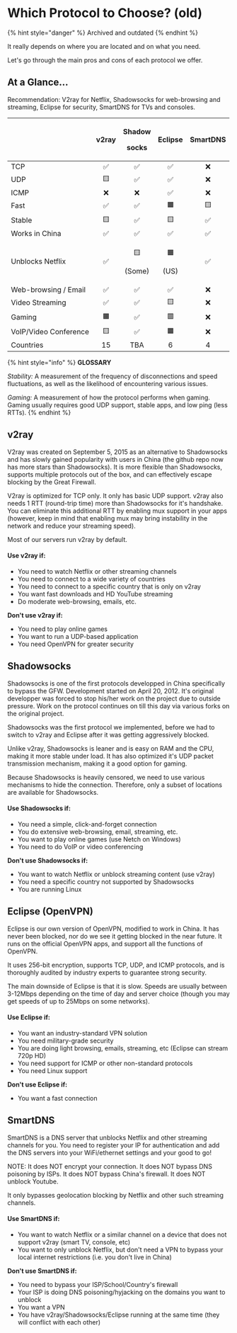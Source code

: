 # Which Protocol to Choose? (old)

{% hint style="danger" %}
Archived and outdated
{% endhint %}

It really depends on where you are located and on what you need.

Let's go through the main pros and cons of each protocol we offer.

## At a Glance...

Recommendation: V2ray for Netflix, Shadowsocks for web-browsing and streaming, Eclipse for security, SmartDNS for TVs and consoles.

|                       | v2ray | <p>Shadow</p><p>socks</p> |        Eclipse       | SmartDNS |
| --------------------- | :---: | :-----------------------: | :------------------: | :------: |
| TCP                   |   ✅   |             ✅             |           ✅          |     ❌    |
| UDP                   |   🟨  |             ✅             |           ✅          |     ❌    |
| ICMP                  |   ❌   |             ❌             |           ✅          |     ❌    |
| Fast                  |   ✅   |             ✅             |          🟧          |    🟨    |
| Stable                |   🟨  |             ✅             |          🟨          |     ✅    |
| Works in China        |   ✅   |             ✅             |           ✅          |     ✅    |
| Unblocks Netflix      |   ✅   |  <p>🟨 </p><p>(Some)</p>  | <p>🟧</p><p>(US)</p> |     ✅    |
| Web-browsing / Email  |   ✅   |             ✅             |           ✅          |     ❌    |
| Video Streaming       |   ✅   |             ✅             |          🟨          |     ❌    |
| Gaming                |   🟧  |             ✅             |          🟥          |     ❌    |
| VoIP/Video Conference |   🟨  |             ✅             |          🟧          |     ❌    |
| Countries             |   15  |            TBA            |           6          |     4    |

{% hint style="info" %}
**GLOSSARY**

_Stability:_ A measurement of the frequency of disconnections and speed fluctuations, as well as the  likelihood of encountering various issues.

_Gaming:_ A measurement of how the protocol performs when gaming. Gaming usually requires good UDP support, stable apps, and low ping (less RTTs).&#x20;
{% endhint %}

## v2ray

V2ray was created on September 5, 2015 as an alternative to Shadowsocks and has slowly gained popularity with users in China (the github repo now has more stars than Shadowsocks). It is more flexible than Shadowsocks, supports multiple protocols out of the box, and can effectively escape blocking by the Great Firewall.&#x20;

V2ray is optimized for TCP only. It only has basic UDP support. v2ray also needs 1 RTT (round-trip time) more than Shadowsocks for it's handshake. You can eliminate this additional RTT by enabling mux support in your apps (however, keep in mind that enabling mux may bring instability in the network and reduce your streaming speed).

Most of our servers run v2ray by default.

#### Use v2ray if:

* You need to watch Netflix or other streaming channels
* You need to connect to a wide variety of countries&#x20;
* You need to connect to a specific country that is only on v2ray
* You want fast downloads and HD YouTube streaming
* Do moderate web-browsing, emails, etc.

**Don't use v2ray if:**

* You need to play online games
* You want to run a UDP-based application
* You need OpenVPN for greater security

## Shadowsocks

Shadowsocks is one of the first protocols developped in China specifically to bypass the GFW. Development started on April 20, 2012. It's original developper was forced to stop his/her work on the project due to outside pressure. Work on the protocol continues on till this day via various forks on the original project.

Shadowsocks was the first protocol we implemented, before we had to switch to v2ray and Eclipse after it was getting aggressively blocked.&#x20;

Unlike v2ray, Shadowsocks is leaner and is easy on RAM and the CPU, making it more stable under load. It has also optimized it's UDP packet transmission mechanism, making it a good option for gaming.

Because Shadowsocks is heavily censored, we need to use various mechanisms to hide the connection. Therefore, only a subset of locations are available for Shadowsocks.

#### Use Shadowsocks if:

* You need a simple, click-and-forget connection
* You do extensive web-browsing, email, streaming, etc.
* You want to play online games (use Netch on Windows)
* You need to do VoIP or video conferencing

**Don't use Shadowsocks if:**

* You want to watch Netflix or unblock streaming content (use v2ray)
* You need a specific country not supported by Shadowsocks
* You are running Linux

## Eclipse (OpenVPN)

Eclipse is our own version of OpenVPN, modified to work in China. It has never been blocked, nor do we see it getting blocked in the near future. It runs on the official OpenVPN apps, and support all the functions of OpenVPN.

It uses 256-bit encryption, supports TCP, UDP, and ICMP protocols, and is thoroughly audited by industry experts to guarantee strong security.

The main downside of Eclipse is that it is slow. Speeds are usually between 3-12Mbps depending on the time of day and server choice (though you may get speeds of up to 25Mbps on some networks).

#### Use Eclipse if:

* You want an industry-standard VPN solution
* You need military-grade security&#x20;
* You are doing light browsing, emails, streaming, etc (Eclipse can stream 720p HD)
* You need support for ICMP or other non-standard protocols
* You need Linux support

**Don't use Eclipse if:**

* You want a fast connection

## SmartDNS

SmartDNS is a DNS server that unblocks Netflix and other streaming channels for you. You need to register your IP for authentication and add the DNS servers into your WiFi/ethernet settings and your good to go!

NOTE: It does NOT encrypt your connection. It does NOT bypass DNS poisoning by ISPs. It does NOT bypass China's firewall. It does NOT unblock Youtube.

It only bypasses geolocation blocking by Netflix and other such streaming channels.

#### Use SmartDNS if:

* You want to watch Netflix or a similar channel on a device that does not support v2ray (smart TV, console, etc)
* You want to only unblock Netflix, but don't need a VPN to bypass your local internet restrictions (i.e. you don't live in China)

**Don't use SmartDNS if:**

* You need to bypass your ISP/School/Country's firewall
* Your ISP is doing DNS poisoning/hyjacking on the domains you want to unblock
* You want a VPN
* You have v2ray/Shadowsocks/Eclipse running at the same time (they will conflict with each other)
